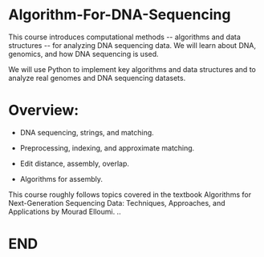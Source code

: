 # Algorithm-For-DNA-Sequencing

This course introduces computational methods -- algorithms and data structures -- for analyzing DNA sequencing data. We will learn about DNA, genomics, and how DNA sequencing is used.  

We will use Python to implement key algorithms and data structures and to analyze real genomes and DNA sequencing datasets.

# Overview:

- DNA sequencing, strings, and matching.

- Preprocessing, indexing, and approximate matching.

- Edit distance, assembly, overlap.

- Algorithms for assembly.


This course roughly follows topics covered in the textbook Algorithms for Next-Generation Sequencing Data: Techniques, Approaches, and Applications by Mourad Elloumi.
..
# END